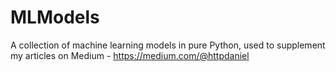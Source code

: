 # MLModels

A collection of machine learning models in pure Python, used to supplement my articles on Medium - https://medium.com/@httpdaniel
